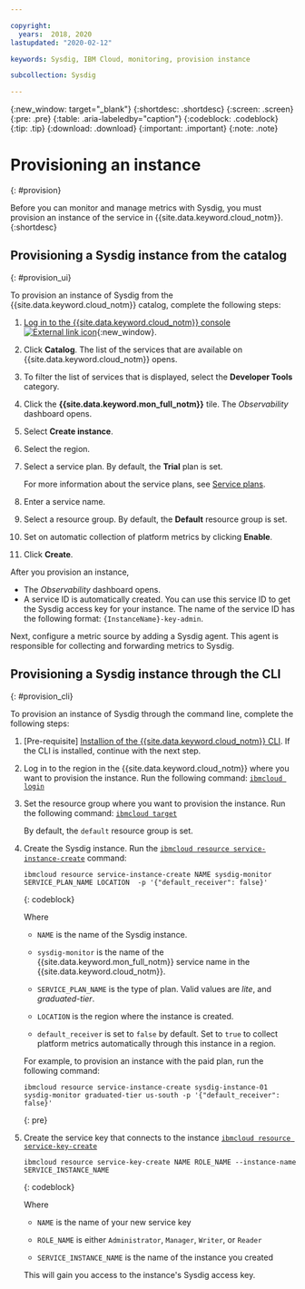 ```yaml
---

copyright:
  years:  2018, 2020
lastupdated: "2020-02-12"

keywords: Sysdig, IBM Cloud, monitoring, provision instance

subcollection: Sysdig

---
```


{:new_window: target="_blank"}
{:shortdesc: .shortdesc}
{:screen: .screen}
{:pre: .pre}
{:table: .aria-labeledby="caption"}
{:codeblock: .codeblock}
{:tip: .tip}
{:download: .download}
{:important: .important}
{:note: .note}

# Provisioning an instance
{: #provision}

Before you can monitor and manage metrics with Sysdig, you must provision an instance of the service in {{site.data.keyword.cloud_notm}}.
{:shortdesc}


## Provisioning a Sysdig instance from the catalog
{: #provision_ui}

To provision an instance of Sysdig from the {{site.data.keyword.cloud_notm}} catalog, complete the following steps:

1. [Log in to the {{site.data.keyword.cloud_notm}} console ![External link icon](../../icons/launch-glyph.svg "External link icon")](https://cloud.ibm.com/login){:new_window}.

2. Click **Catalog**. The list of the services that are available on {{site.data.keyword.cloud_notm}} opens.

3. To filter the list of services that is displayed, select the **Developer Tools** category.

4. Click the **{{site.data.keyword.mon_full_notm}}** tile. The *Observability* dashboard opens.

5. Select **Create instance**. 

6. Select the region. 

7. Select a service plan. By default, the **Trial** plan is set.

    For more information about the service plans, see [Service plans](/docs/Monitoring-with-Sysdig?topic=Sysdig-pricing_plans#pricing_plans).

8. Enter a service name.

9. Select a resource group. By default, the **Default** resource group is set.

10. Set on automatic collection of platform metrics by clicking **Enable**.

11. Click **Create**.

After you provision an instance, 

* The *Observability* dashboard opens. 
* A service ID is automatically created. You can use this service ID to get the Sysdig access key for your instance. The name of the service ID has the following format: `{InstanceName}-key-admin`.

Next, configure a metric source by adding a Sysdig agent. This agent is responsible for collecting and forwarding metrics to Sysdig. 



## Provisioning a Sysdig instance through the CLI
{: #provision_cli}

To provision an instance of Sysdig through the command line, complete the following steps:

1. [Pre-requisite] [Installion of the {{site.data.keyword.cloud_notm}} CLI](/docs/cli?topic=cloud-cli-getting-started). If the CLI is installed, continue with the next step.

2. Log in to the region in the {{site.data.keyword.cloud_notm}} where you want to provision the instance. Run the following command: [`ibmcloud login`](/docs/cli/reference/ibmcloud?topic=cloud-cli-ibmcloud_cli#ibmcloud_login)

3. Set the resource group where you want to provision the instance. Run the following command: [`ibmcloud target`](/docs/cli/reference/ibmcloud?topic=cloud-cli-ibmcloud_cli#ibmcloud_target)

    By default, the `default` resource group is set.

4. Create the Sysdig instance. Run the [`ibmcloud resource service-instance-create`](/docs/cli/reference/ibmcloud?topic=cloud-cli-ibmcloud_commands_resource#ibmcloud_resource_service_instance_create) command:

    ```
    ibmcloud resource service-instance-create NAME sysdig-monitor SERVICE_PLAN_NAME LOCATION  -p '{"default_receiver": false}'
    ```
    {: codeblock}

    Where

    * `NAME` is the name of the Sysdig instance.
    
    * `sysdig-monitor` is the name of the {{site.data.keyword.mon_full_notm}} service name in the {{site.data.keyword.cloud_notm}}.
    
    * `SERVICE_PLAN_NAME` is the type of plan. Valid values are *lite*, and *graduated-tier*.
    
    * `LOCATION` is the region where the instance is created.

    * `default_receiver` is set to `false` by default. Set to `true` to collect platform metrics automatically through this instance in a region.

    For example, to provision an instance with the paid plan, run the following command:

    ```
    ibmcloud resource service-instance-create sysdig-instance-01 sysdig-monitor graduated-tier us-south -p '{"default_receiver": false}'
    ```
    {: pre}

5. Create the service key that connects to the instance [`ibmcloud resource service-key-create`](/docs/cli/reference/ibmcloud?topic=cloud-cli-ibmcloud_commands_resource#ibmcloud_resource_service_key_create)

    ```
    ibmcloud resource service-key-create NAME ROLE_NAME --instance-name SERVICE_INSTANCE_NAME
    ```
    {: codeblock}

    Where

    * `NAME` is the name of your new service key

    * `ROLE_NAME` is either `Administrator`, `Manager`, `Writer`, or `Reader`

    * `SERVICE_INSTANCE_NAME` is the name of the instance you created

    This will gain you access to the instance's Sysdig access key.


